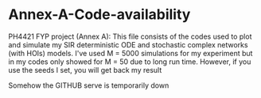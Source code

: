 # Annex-A-Code-availability
PH4421 FYP project (Annex A): This file consists of the codes used to plot and simulate my SIR deterministic ODE and stochastic complex networks (with HOIs) models. I've used M = 5000 simulations for my experiment but in my codes only showed for  M = 50 due to long run time. However, if you use the seeds I set, you will get back my result

Somehow the GITHUB serve is temporarily down
